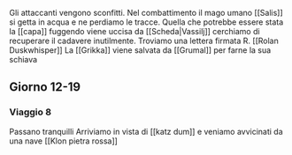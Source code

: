 Gli attaccanti vengono sconfitti.
Nel combattimento il mago umano [[Salis]] si getta in acqua e ne perdiamo le tracce. Quella che potrebbe essere stata la [[capa]] fuggendo viene uccisa da [[Scheda|Vassilj]] cerchiamo di recuperare il cadavere inutilmente. 
Troviamo una lettera firmata R. [[Rolan Duskwhisper]]
La [[Grikka]] viene salvata da [[Grumal]] per farne la sua schiava

## Giorno 12-19
### Viaggio 8
Passano tranquilli 
Arriviamo in vista di [[katz dum]] e veniamo avvicinati da una nave [[Klon pietra rossa]]